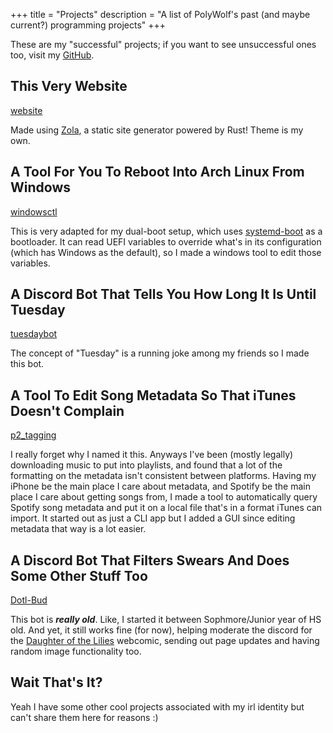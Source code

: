 +++
title = "Projects"
description = "A list of PolyWolf's past (and maybe current?) programming projects"
+++

These are my "successful" projects; if you want to see unsuccessful ones too, visit my [GitHub](https://github.com/p0lyw0lf).

## This Very Website
[website](https://github.com/p0lyw0lf/website)

Made using [Zola](https://www.getzola.org/), a static site generator powered by Rust! Theme is my own.

## A Tool For You To Reboot Into Arch Linux From Windows
[windowsctl](https://github.com/p0lyw0lf/windowsctl)

This is very adapted for my dual-boot setup, which uses [systemd-boot](https://wiki.archlinux.org/title/Systemd-boot) as a bootloader. It can read UEFI variables to override what's in its configuration (which has Windows as the default), so I made a windows tool to edit those variables.

## A Discord Bot That Tells You How Long It Is Until Tuesday
[tuesdaybot](https://github.com/p0lyw0lf/tuesdaybot)

The concept of "Tuesday" is a running joke among my friends so I made this bot.

## A Tool To Edit Song Metadata So That iTunes Doesn't Complain
[p2_tagging](https://github.com/p0lyw0lf/p2_tagging)

I really forget why I named it this. Anyways I've been (mostly legally) downloading music to put into playlists, and found that a lot of the formatting on the metadata isn't consistent between platforms. Having my iPhone be the main place I care about metadata, and Spotify be the main place I care about getting songs from, I made a tool to automatically query Spotify song metadata and put it on a local file that's in a format iTunes can import. It started out as just a CLI app but I added a GUI since editing metadata that way is a lot easier.

## A Discord Bot That Filters Swears And Does Some Other Stuff Too
[Dotl-Bud](https://github.com/p0lyw0lf/DotL-Bud)

This bot is ***really old***. Like, I started it between Sophmore/Junior year of HS old. And yet, it still works fine (for now), helping moderate the discord for the [Daughter of the Lilies](https://www.daughterofthelilies.com/dotl/part-1-a-girl-with-no-face) webcomic, sending out page updates and having random image functionality too.

## Wait That's It?
Yeah I have some other cool projects associated with my irl identity but can't share them here for reasons :)
